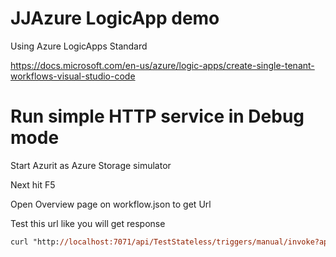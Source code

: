 # JJAzure LogicApp demo
Using Azure LogicApps Standard

https://docs.microsoft.com/en-us/azure/logic-apps/create-single-tenant-workflows-visual-studio-code

# Run simple HTTP service in Debug mode

Start Azurit as Azure Storage simulator

Next hit F5

Open Overview page on workflow.json to get Url

Test this url like you will get response
```ps
curl "http://localhost:7071/api/TestStateless/triggers/manual/invoke?api-version=2020-05-01-preview&sp=%2Ftriggers%2Fmanual%2Frun&sv=1.0&sig=XwoqbC3bQA9pOij-hiEW6cqP7UomyrGLVbZg7xzvwpw"
```
